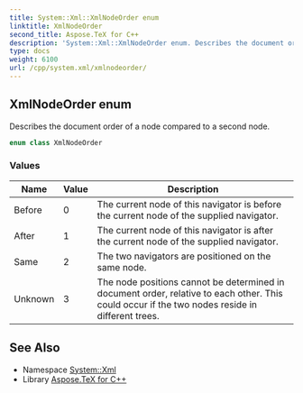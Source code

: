 ```yaml
---
title: System::Xml::XmlNodeOrder enum
linktitle: XmlNodeOrder
second_title: Aspose.TeX for C++
description: 'System::Xml::XmlNodeOrder enum. Describes the document order of a node compared to a second node in C++.'
type: docs
weight: 6100
url: /cpp/system.xml/xmlnodeorder/
---
```

## XmlNodeOrder enum


Describes the document order of a node compared to a second node.

```cpp
enum class XmlNodeOrder
```

### Values

| Name | Value | Description |
| --- | --- | --- |
| Before | 0 | The current node of this navigator is before the current node of the supplied navigator. |
| After | 1 | The current node of this navigator is after the current node of the supplied navigator. |
| Same | 2 | The two navigators are positioned on the same node. |
| Unknown | 3 | The node positions cannot be determined in document order, relative to each other. This could occur if the two nodes reside in different trees. |

## See Also

* Namespace [System::Xml](../)
* Library [Aspose.TeX for C++](../../)
